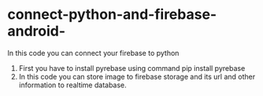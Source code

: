 # connect-python-and-firebase-android-
In this code you can connect your firebase to python
1. First you have to install pyrebase using command pip install pyrebase
2. In this code you can store image to firebase storage and its url and other information to realtime database. 
